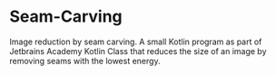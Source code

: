 # Seam-Carving
Image reduction by seam carving. A small Kotlin program as part of Jetbrains Academy Kotlin Class that reduces the size of an image by removing seams with the lowest energy.
